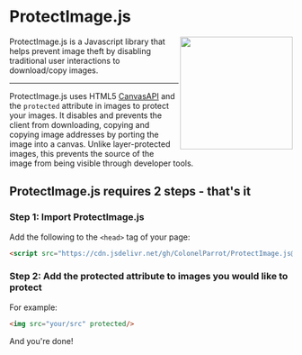 # ProtectImage.js

<img src="https://user-images.githubusercontent.com/65585002/115801594-21660000-a3ab-11eb-88a0-3dddb0c1afbe.png" height="200" align="right">
ProtectImage.js is a Javascript library that helps prevent image theft by disabling traditional user interactions to download/copy images.
<hr>


ProtectImage.js uses HTML5 [CanvasAPI](https://developer.mozilla.org/en-US/docs/Web/API/Canvas_API) and the `protected` attribute in images to protect your images. It disables and prevents the client from downloading, copying and copying image addresses by porting the image into a canvas. Unlike layer-protected images, this prevents the source of the image from being visible through developer tools.


## ProtectImage.js requires 2 steps - that's it

### Step 1: Import ProtectImage.js

Add the following to the `<head>` tag of your page:

```html
<script src="https://cdn.jsdelivr.net/gh/ColonelParrot/ProtectImage.js@main/src/script%2Cmin.js"></script>
```

### Step 2: Add the protected attribute to images you would like to protect

For example:

```html
<img src="your/src" protected/>
```

And you're done!
